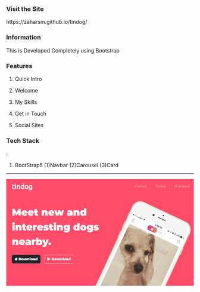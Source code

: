 <h3>Visit the Site</h3> https://zaharsm.github.io/tindog/  


<h3>Information </h3> This is Developed Completely using Bootstrap  


<h3>Features </h3>  

1) Quick Intro  

2) Welcome  

3) My Skills   

4) Get in Touch   

5) Social Sites  


<h3>Tech Stack </h3>: 

1) BootStrap5 
  (1)Navbar (2)Carousel (3)Card
 
<hr> 

<img src="images/tindog.png" > 

